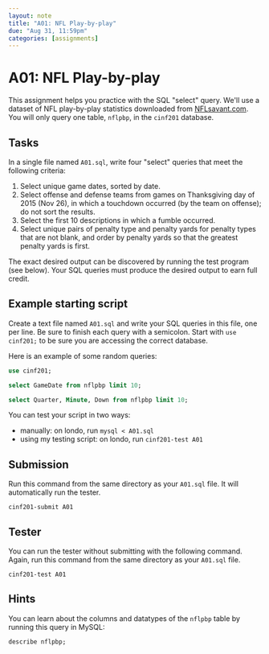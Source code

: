 ```yaml
---
layout: note
title: "A01: NFL Play-by-play"
due: "Aug 31, 11:59pm"
categories: [assignments]
---
```


# A01: NFL Play-by-play

This assignment helps you practice with the SQL "select" query. We'll use a
dataset of NFL play-by-play statistics downloaded from
[NFLsavant.com](http://nflsavant.com/about.php). You will only query one table,
`nflpbp`, in the `cinf201` database.

## Tasks

In a single file named `A01.sql`, write four "select" queries that meet the
following criteria:

1. Select unique game dates, sorted by date.
2. Select offense and defense teams from games on Thanksgiving day of
   2015 (Nov 26), in which a touchdown occurred (by the team on offense);
   do not sort the results.
3. Select the first 10 descriptions in which a fumble occurred.
4. Select unique pairs of penalty type and penalty yards for penalty
   types that are not blank, and order by penalty yards so that the
   greatest penalty yards is first.
   
The exact desired output can be discovered by running the test program
(see below). Your SQL queries must produce the desired output to earn
full credit.


## Example starting script

Create a text file named `A01.sql` and write your SQL queries in this
file, one per line. Be sure to finish each query with a
semicolon. Start with `use cinf201;` to be sure you are accessing the
correct database.

Here is an example of some random queries:

~~~ sql
use cinf201;

select GameDate from nflpbp limit 10;

select Quarter, Minute, Down from nflpbp limit 10;
~~~

You can test your script in two ways:

- manually: on londo, run `mysql < A01.sql`
- using my testing script: on londo, run `cinf201-test A01`

## Submission

Run this command from the same directory as your `A01.sql` file. It will automatically run the tester.

~~~
cinf201-submit A01
~~~

## Tester

You can run the tester without submitting with the following command. Again, run this command from the same directory as your `A01.sql` file.

~~~
cinf201-test A01
~~~

## Hints

You can learn about the columns and datatypes of the `nflpbp` table by running this query in MySQL:

~~~ sql
describe nflpbp;
~~~
